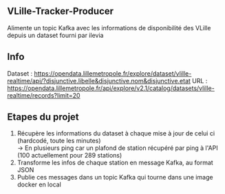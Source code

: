 ## VLille-Tracker-Producer
Alimente un topic Kafka avec les informations de disponibilité des VLille depuis un dataset fourni par ilevia

## Info
Dataset : https://opendata.lillemetropole.fr/explore/dataset/vlille-realtime/api/?disjunctive.libelle&disjunctive.nom&disjunctive.etat
URL : https://opendata.lillemetropole.fr/api/explore/v2.1/catalog/datasets/vlille-realtime/records?limit=20

## Etapes du projet
1) Récupère les informations du dataset à chaque mise à jour de celui ci (hardcodé, toute les minutes)  
-> En plusieurs ping car un plafond de station récupéré par ping à l'API (100 actuellement pour 289 stations)
2) Transforme les infos de chaque station en message Kafka, au format JSON
3) Publie ces messages dans un topic Kafka qui tourne dans une image docker en local